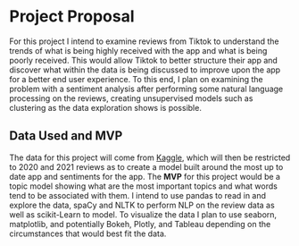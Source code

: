 # Project Proposal

For this project I intend to examine reviews from Tiktok to understand the trends of what is being highly received with the app and what is being poorly received. 
This would allow Tiktok to better structure their app and discover what within the data is being discussed to improve upon the app for a better end user experience. 
To this end, I plan on examining the problem with a sentiment analysis after performing some natural language processing on the reviews, creating unsupervised models such as clustering as the data exploration shows is possible.

## Data Used and MVP

The data for this project will come from [Kaggle](https://www.kaggle.com/shivamb/35-million-tiktok-mobile-app-reviews), which will then be restricted to 2020 and 2021 reviews as to create a model built around the most up to date app and sentiments for the app. 
The **MVP** for this project would be a topic model showing what are the most important topics and what words tend to be associated with them.
I intend to use pandas to read in and explore the data, spaCy and NLTK to perform NLP on the review data as well as scikit-Learn to model. To visualize the data I plan to use seaborn, matplotlib, and potentially Bokeh, Plotly, and Tableau depending on the circumstances that would best fit the data.

